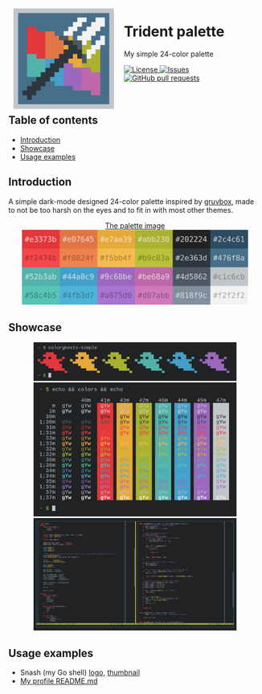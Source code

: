 <img src="./res/icon.png" align="left" width="200px" style="padding: 10px; padding-right: 20px">
<h1>Trident palette</h1>
<p>My simple 24-color palette</p>

<p>
	<a href="./LICENSE">
		<img alt="License" src="https://img.shields.io/badge/license-GPL-blue?color=7aca00"/>
	</a>
	<a href="https://github.com/LordOfTrident/trident-palette/issues">
		<img alt="Issues" src="https://img.shields.io/github/issues/LordOfTrident/trident-palette?color=0088ff"/>
	</a>
	<a href="https://github.com/LordOfTrident/trident-palette/pulls">
		<img alt="GitHub pull requests" src="https://img.shields.io/github/issues-pr/LordOfTrident/trident-palette?color=0088ff"/>
	</a>
	<br><br><br>
</p>

## Table of contents
* [Introduction](#introduction)
* [Showcase](#showcase)
* [Usage examples](#usage-examples)

## Introduction
A simple dark-mode designed 24-color palette inspired by [gruvbox](https://github.com/morhetz/gruvbox), made to not be too harsh on the eyes and to fit in with most other themes.

<p align="center">
	<a href="./palette.png">The palette image</a><br>
	<img src="./palette.png" width="450px">
</p>

## Showcase
<p align="center">
	<img src="./res/img3.png" width="80%"><br>
	<img src="./res/img1.png" width="80%"><br>
	<img src="./res/img2.png" width="80%"><br>
</p>

## Usage examples
- Snash (my Go shell) [logo](https://github.com/LordOfTrident/snash/blob/main/res/logo.png), [thumbnail](https://github.com/LordOfTrident/snash/blob/main/res/thumbnail.png)
- [My profile README.md](https://github.com/LordOfTrident/LordOfTrident)
